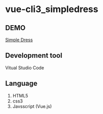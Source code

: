 # vue-cli3_simpledress

## DEMO
[Simple Dress](https://johnnyli326.github.io/Vue_SImpleDress/dist/#/Home)

## Development tool
Vitual Studio Code

## Language
1. HTML5
2. css3
3. Javsscript (Vue.js)

